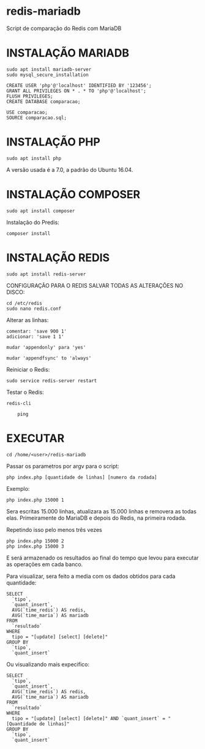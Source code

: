 # redis-mariadb
Script de comparação do Redis com MariaDB

# INSTALAÇÃO MARIADB

	sudo apt install mariadb-server
	sudo mysql_secure_installation

	CREATE USER 'php'@'localhost' IDENTIFIED BY '123456';
	GRANT ALL PRIVILEGES ON * . * TO 'php'@'localhost';
	FLUSH PRIVILEGES;
	CREATE DATABASE comparacao;

	USE comparacao;
	SOURCE comparacao.sql;

# INSTALAÇÃO PHP

	sudo apt install php

A versão usada é a 7.0, a padrão do Ubuntu 16.04.

# INSTALAÇÃO COMPOSER

	sudo apt install composer
	
Instalação do Predis:

	composer install

# INSTALAÇÃO REDIS

	sudo apt install redis-server

CONFIGURAÇÃO PARA O REDIS SALVAR TODAS AS ALTERAÇÕES NO DISCO:

	cd /etc/redis
	sudo nano redis.conf

Alterar as linhas:

	comentar: 'save 900 1'
	adicionar: 'save 1 1'

	mudar 'appendonly' para 'yes'

	mudar 'appendfsync' to 'always'

Reiniciar o Redis:

	sudo service redis-server restart

Testar o Redis:

	redis-cli

		ping
	

# EXECUTAR

	cd /home/<user>/redis-mariadb

Passar os parametros por argv para o script:

	php index.php [quantidade de linhas] [numero da rodada]

Exemplo:
	
	php index.php 15000 1

Sera escritas 15.000 linhas, atualizara as 15.000 linhas e removera as todas elas. Primeiramente do MariaDB e depois do Redis, na primeira rodada.

Repetindo isso pelo menos três vezes

	php index.php 15000 2
	php index.php 15000 3
	
E será armazenado os resultados ao final do tempo que levou para executar as operações em cada banco.

Para visualizar, sera feito a media com os dados obtidos para cada quantidade:

	SELECT
	  `tipo`,
	  `quant_insert`,
	  AVG(`time_redis`) AS redis,
	  AVG(`time_maria`) AS mariadb
	FROM
	  `resultado`
	WHERE
	  tipo = "[update] [select] [delete]"
	GROUP BY
	  `tipo`,
	  `quant_insert`
	  
Ou visualizando mais expecifico:
	
	SELECT
	  `tipo`,
	  `quant_insert`,
	  AVG(`time_redis`) AS redis,
	  AVG(`time_maria`) AS mariadb
	FROM
	  `resultado`
	WHERE
	  tipo = "[update] [select] [delete]" AND `quant_insert` = "[Quantidade de linhas]"
	GROUP BY
	  `tipo`,
	  `quant_insert`
	  

